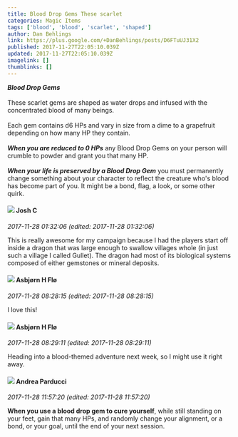 ```yaml
---
title: Blood Drop Gems These scarlet
categories: Magic Items
tags: ['blood', 'blood', 'scarlet', 'shaped']
author: Dan Behlings
link: https://plus.google.com/+DanBehlings/posts/D6FTuUJ31X2
published: 2017-11-27T22:05:10.039Z
updated: 2017-11-27T22:05:10.039Z
imagelink: []
thumblinks: []
---
```


<b>*Blood Drop Gems*</b><br /><br />These scarlet gems are shaped as water drops and infused with the concentrated blood of many beings.  <br /> <br />Each gem contains d6 HPs and vary in size from a dime to a grapefruit depending on how many HP they contain. <br /> <br /><b>*When you are reduced to 0 HPs*</b> any Blood Drop Gems on your person will crumble to powder and grant you that many HP.  <br /> <br /><b>*When your life is preserved by a Blood Drop Gem*</b> you must permanently change something about your character to reflect the creature who&#39;s blood has become part of you. It might be a bond, flag, a look, or some other quirk.  
<div id='comment z12auxga4rfrfbd2c22dubxrane4ybyb204'>
  <h4><img src='{{site.baseurl}}//images/avatars/116622548736322802895_photo.jpg'> Josh C</h4>
      <p><cite>2017-11-28 01:32:06 (edited: 2017-11-28 01:32:06)</cite></p>
        <p>This is really awesome for my campaign because I had the players start off inside a dragon that was large enough to swallow villages whole (in just such a village I called Gullet). The dragon had most of its biological systems composed of either gemstones or mineral deposits.<br /></p>
</div>
        

<div id='comment z12auxga4rfrfbd2c22dubxrane4ybyb204'>
  <h4><img src='{{site.baseurl}}//images/avatars/101199869016634749008_photo.jpg'> Asbjørn H Flø</h4>
      <p><cite>2017-11-28 08:28:15 (edited: 2017-11-28 08:28:15)</cite></p>
        <p>I love this!</p>
</div>
        

<div id='comment z12auxga4rfrfbd2c22dubxrane4ybyb204'>
  <h4><img src='{{site.baseurl}}//images/avatars/101199869016634749008_photo.jpg'> Asbjørn H Flø</h4>
      <p><cite>2017-11-28 08:29:11 (edited: 2017-11-28 08:29:11)</cite></p>
        <p>Heading into a blood-themed adventure next week, so I might use it right away.</p>
</div>
        

<div id='comment z12auxga4rfrfbd2c22dubxrane4ybyb204'>
  <h4><img src='{{site.baseurl}}//images/avatars/101076298485951808085_photo.jpg'> Andrea Parducci</h4>
      <p><cite>2017-11-28 11:57:20 (edited: 2017-11-28 11:57:20)</cite></p>
        <p><b>When you use a blood drop gem to cure yourself</b>, while still standing on your feet, gain that many HPs, and randomly change your alignment, or a bond, or your goal, until the end of your next session.</p>
</div>
        